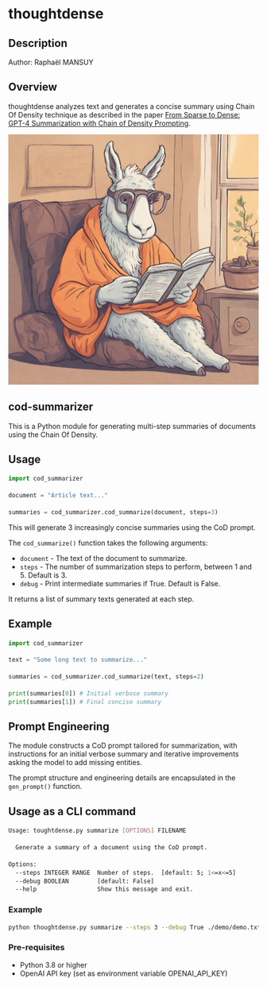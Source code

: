 # thoughtdense

## Description

Author: Raphaël MANSUY

## Overview

thoughtdense analyzes text and generates a concise summary using Chain Of Density technique as described in the paper [From Sparse to Dense:
GPT-4 Summarization with Chain of Density Prompting](https://arxiv.org/abs/2309.04269).

![thoughtdense](./assets/illustration.png)

## cod-summarizer

This is a Python module for generating multi-step summaries of documents using the Chain Of Density.

## Usage

```python
import cod_summarizer

document = "Article text..."

summaries = cod_summarizer.cod_summarize(document, steps=3)
```

This will generate 3 increasingly concise summaries using the CoD prompt.

The `cod_summarize()` function takes the following arguments:

- `document` - The text of the document to summarize.
- `steps` - The number of summarization steps to perform, between 1 and 5. Default is 3.
- `debug` - Print intermediate summaries if True. Default is False.

It returns a list of summary texts generated at each step.

## Example

```python
import cod_summarizer

text = "Some long text to summarize..."

summaries = cod_summarizer.cod_summarize(text, steps=2)

print(summaries[0]) # Initial verbose summary
print(summaries[1]) # Final concise summary
```

## Prompt Engineering

The module constructs a CoD prompt tailored for summarization, with instructions for an initial verbose summary and iterative improvements asking the model to add missing entities.

The prompt structure and engineering details are encapsulated in the `gen_prompt()` function.

## Usage as a CLI command

```bash
Usage: toughtdense.py summarize [OPTIONS] FILENAME

  Generate a summary of a document using the CoD prompt.

Options:
  --steps INTEGER RANGE  Number of steps.  [default: 5; 1<=x<=5]
  --debug BOOLEAN        [default: False]
  --help                 Show this message and exit.
```

### Example

```bash
python thoughtdense.py summarize --steps 3 --debug True ./demo/demo.txt
```

### Pre-requisites

- Python 3.8 or higher
- OpenAI API key (set as environment variable OPENAI_API_KEY)

